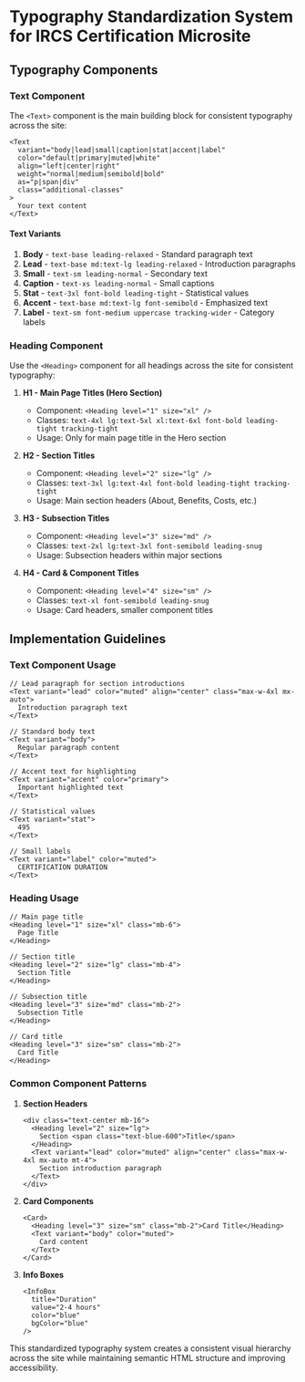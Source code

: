 # Typography Standardization System for IRCS Certification Microsite

## Typography Components

### Text Component
The `<Text>` component is the main building block for consistent typography across the site:

```astro
<Text 
  variant="body|lead|small|caption|stat|accent|label" 
  color="default|primary|muted|white"
  align="left|center|right"
  weight="normal|medium|semibold|bold"
  as="p|span|div"
  class="additional-classes"
>
  Your text content
</Text>
```

#### Text Variants
1. **Body** - `text-base leading-relaxed` - Standard paragraph text
2. **Lead** - `text-base md:text-lg leading-relaxed` - Introduction paragraphs
3. **Small** - `text-sm leading-normal` - Secondary text
4. **Caption** - `text-xs leading-normal` - Small captions
5. **Stat** - `text-3xl font-bold leading-tight` - Statistical values
6. **Accent** - `text-base md:text-lg font-semibold` - Emphasized text
7. **Label** - `text-sm font-medium uppercase tracking-wider` - Category labels

### Heading Component
Use the `<Heading>` component for all headings across the site for consistent typography:

1. **H1 - Main Page Titles (Hero Section)**
   - Component: `<Heading level="1" size="xl" />`
   - Classes: `text-4xl lg:text-5xl xl:text-6xl font-bold leading-tight tracking-tight`
   - Usage: Only for main page title in the Hero section

2. **H2 - Section Titles**
   - Component: `<Heading level="2" size="lg" />`
   - Classes: `text-3xl lg:text-4xl font-bold leading-tight tracking-tight`
   - Usage: Main section headers (About, Benefits, Costs, etc.)

3. **H3 - Subsection Titles**
   - Component: `<Heading level="3" size="md" />`
   - Classes: `text-2xl lg:text-3xl font-semibold leading-snug`
   - Usage: Subsection headers within major sections

4. **H4 - Card & Component Titles**
   - Component: `<Heading level="4" size="sm" />`
   - Classes: `text-xl font-semibold leading-snug`
   - Usage: Card headers, smaller component titles

## Implementation Guidelines

### Text Component Usage

```astro
// Lead paragraph for section introductions
<Text variant="lead" color="muted" align="center" class="max-w-4xl mx-auto">
  Introduction paragraph text
</Text>

// Standard body text
<Text variant="body">
  Regular paragraph content
</Text>

// Accent text for highlighting
<Text variant="accent" color="primary">
  Important highlighted text
</Text>

// Statistical values
<Text variant="stat">
  495
</Text>

// Small labels
<Text variant="label" color="muted">
  CERTIFICATION DURATION
</Text>
```

### Heading Usage

```astro
// Main page title
<Heading level="1" size="xl" class="mb-6">
  Page Title
</Heading>

// Section title
<Heading level="2" size="lg" class="mb-4">
  Section Title
</Heading>

// Subsection title
<Heading level="3" size="md" class="mb-2">
  Subsection Title
</Heading>

// Card title
<Heading level="3" size="sm" class="mb-2">
  Card Title
</Heading>
```

### Common Component Patterns

1. **Section Headers**
   ```astro
   <div class="text-center mb-16">
     <Heading level="2" size="lg">
       Section <span class="text-blue-600">Title</span>
     </Heading>
     <Text variant="lead" color="muted" align="center" class="max-w-4xl mx-auto mt-4">
       Section introduction paragraph
     </Text>
   </div>
   ```

2. **Card Components**
   ```astro
   <Card>
     <Heading level="3" size="sm" class="mb-2">Card Title</Heading>
     <Text variant="body" color="muted">
       Card content
     </Text>
   </Card>
   ```

3. **Info Boxes**
   ```astro
   <InfoBox 
     title="Duration"
     value="2-4 hours"
     color="blue"
     bgColor="blue"
   />
   ```

This standardized typography system creates a consistent visual hierarchy across the site while maintaining semantic HTML structure and improving accessibility.
